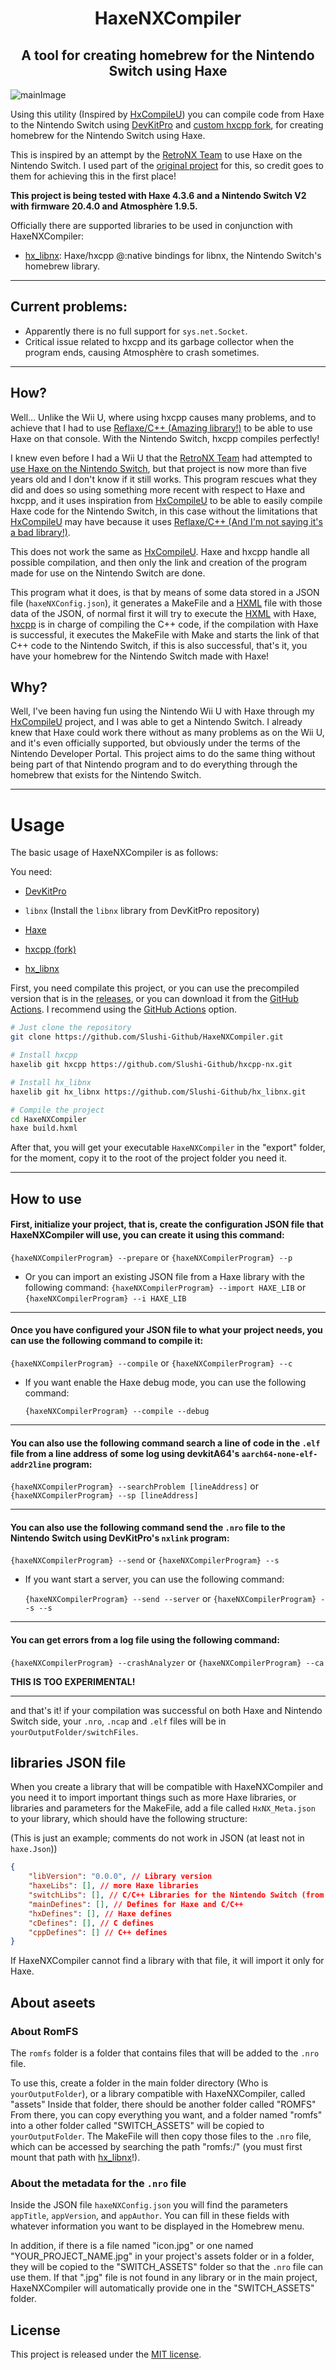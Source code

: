 <h1 align="center">HaxeNXCompiler</h1>
<h2 align="center">A tool for creating homebrew for the Nintendo Switch using Haxe</h2>

![mainImage](https://github.com/Slushi-Github/HaxeNXCompiler/blob/main/docs/readme/MainImage.png)

Using this utility (Inspired by [HxCompileU](https://github.com/Slushi-Github/hxCompileU)) you can compile code from Haxe to the Nintendo Switch using [DevKitPro](https://devkitpro.org) and [custom hxcpp fork](https://github.com/Slushi-Github/hxcpp-nx), for creating homebrew for the Nintendo Switch using Haxe.

This is inspired by an attempt by the [RetroNX Team](https://github.com/retronx-team) to use Haxe on the Nintendo Switch. I used part of the [original project](https://github.com/retronx-team/switch-haxe) for this, so credit goes to them for achieving this in the first place!

**This project is being tested with Haxe 4.3.6 and a Nintendo Switch V2 with firmware 20.4.0 and Atmosphère 1.9.5.**

Officially there are supported libraries to be used in conjunction with HaxeNXCompiler:

- [hx_libnx](https://github.com/Slushi-Github/hx_libnx): Haxe/hxcpp @:native bindings for libnx, the Nintendo Switch's homebrew library.

-----

## Current problems:

 - Apparently there is no full support for `sys.net.Socket`.
 - Critical issue related to hxcpp and its garbage collector when the program ends, causing Atmosphère to crash sometimes.

-----

## How?

Well... Unlike the Wii U, where using hxcpp causes many problems, and to achieve that I had to use [Reflaxe/C++ (Amazing library!)](https://github.com/SomeRanDev/reflaxe.CPP) to be able to use Haxe on that console. With the Nintendo Switch, hxcpp compiles perfectly!

I knew even before I had a Wii U that the [RetroNX Team](https://github.com/retronx-team) had attempted to [use Haxe on the Nintendo Switch](https://github.com/retronx-team/switch-haxe), but that project is now more than five years old and I don't know if it still works. This program rescues what they did and does so using something more recent with respect to Haxe and hxcpp, and it uses inspiration from [HxCompileU](https://github.com/Slushi-Github/hxCompileU) to be able to easily compile Haxe code for the Nintendo Switch, in this case without the limitations that [HxCompileU](https://github.com/Slushi-Github/hxCompileU) may have because it uses [Reflaxe/C++ (And I'm not saying it's a bad library!)](https://github.com/SomeRanDev/reflaxe.CPP).

This does not work the same as [HxCompileU](https://github.com/Slushi-Github/hxCompileU). Haxe and hxcpp handle all possible compilation, and then only the link and creation of the program made for use on the Nintendo Switch are done.

This program what it does, is that by means of some data stored in a JSON file (``haxeNXConfig.json``), it generates a MakeFile and a [HXML](https://haxe.org/manual/compiler-usage-hxml.html) file with those data of the JSON, of normal first it will try to execute the [HXML](https://haxe.org/manual/compiler-usage-hxml.html) with Haxe, [hxcpp](https://github.com/Slushi-Github/hxcpp-nx) is in charge of compiling the C++ code, if the compilation with Haxe is successful, it executes the MakeFile with Make and starts the link of that C++ code to the Nintendo Switch, if this is also successful, that's it, you have your homebrew for the Nintendo Switch made with Haxe!

## Why?

Well, I've been having fun using the Nintendo Wii U with Haxe through my [HxCompileU](https://github.com/Slushi-Github/hxCompileU) project, and I was able to get a Nintendo Switch. I already knew that Haxe could work there without as many problems as on the Wii U, and it's even officially supported, but obviously under the terms of the Nintendo Developer Portal. This project aims to do the same thing without being part of that Nintendo program and to do everything through the homebrew that exists for the Nintendo Switch.

-----

# Usage

The basic usage of HaxeNXCompiler is as follows:

You need:
- [DevKitPro](https://devkitpro.org/wiki/Getting_Started)

- ``libnx`` (Install the ``libnx`` library from DevKitPro repository)

- [Haxe](https://haxe.org/)

- [hxcpp (fork)](https://github.com/Slushi-Github/hxcpp-nx)

- [hx_libnx](https://github.com/Slushi-Github/hx_libnx)

First, you need compilate this project, or you can use the precompiled version that is in the [releases](https://github.com/Slushi-Github/HaxeNXCompiler/releases), or you can download it from the [GitHub Actions](https://github.com/Slushi-Github/HaxeNXCompiler/actions). I recommend using the [GitHub Actions](https://github.com/Slushi-Github/HaxeNXCompiler/actions) option.

```bash
# Just clone the repository
git clone https://github.com/Slushi-Github/HaxeNXCompiler.git

# Install hxcpp
haxelib git hxcpp https://github.com/Slushi-Github/hxcpp-nx.git

# Install hx_libnx
haxelib git hx_libnx https://github.com/Slushi-Github/hx_libnx.git

# Compile the project
cd HaxeNXCompiler
haxe build.hxml
```

After that, you will get your executable ``HaxeNXCompiler`` in the "export" folder, for the moment, copy it to the root of the project folder you need it.

-----

## How to use

#### First, initialize your project, that is, create the configuration JSON file that HaxeNXCompiler will use, you can create it using this command:
``{haxeNXCompilerProgram} --prepare`` or ``{haxeNXCompilerProgram} --p``

 - Or you can import an existing JSON file from a Haxe library with the following command:
``{haxeNXCompilerProgram} --import HAXE_LIB`` or ``{haxeNXCompilerProgram} --i HAXE_LIB``

-----

#### Once you have configured your JSON file to what your project needs, you can use the following command to compile it:
``{haxeNXCompilerProgram} --compile`` or ``{haxeNXCompilerProgram} --c``

 - If you want enable the Haxe debug mode, you can use the following command:

    ``{haxeNXCompilerProgram} --compile --debug``

-----

#### You can also use the following command search a line of code in the ``.elf`` file from a line address of some log using devkitA64's ``aarch64-none-elf-addr2line`` program:

``{haxeNXCompilerProgram} --searchProblem [lineAddress]`` or ``{haxeNXCompilerProgram} --sp [lineAddress]``

-----

#### You can also use the following command send the ``.nro`` file to the Nintendo Switch using DevKitPro's ``nxlink`` program:

``{haxeNXCompilerProgram} --send`` or ``{haxeNXCompilerProgram} --s``

 - If you want start a server, you can use the following command:

    ``{haxeNXCompilerProgram} --send --server`` or ``{haxeNXCompilerProgram} --s --s``

-----

#### You can get errors from a log file using the following command:

``{haxeNXCompilerProgram} --crashAnalyzer`` or ``{haxeNXCompilerProgram} --ca``

**THIS IS TOO EXPERIMENTAL!**

-----

and that's it! if your compilation was successful on both Haxe and Nintendo Switch side, your ``.nro``, ``.ncap`` and ``.elf`` files will be in ``yourOutputFolder/switchFiles``.


## libraries JSON file

When you create a library that will be compatible with HaxeNXCompiler and you need it to import important things such as more Haxe libraries, or libraries and parameters for the MakeFile, add a file called ``HxNX_Meta.json`` to your library, which should have the following structure: 

(This is just an example; comments do not work in JSON (at least not in ``haxe.Json``))

```json
{
    "libVersion": "0.0.0", // Library version
    "haxeLibs": [], // more Haxe libraries
    "switchLibs": [], // C/C++ Libraries for the Nintendo Switch (from DevKitPro)
    "mainDefines": [], // Defines for Haxe and C/C++
    "hxDefines": [], // Haxe defines
    "cDefines": [], // C defines
    "cppDefines": [] // C++ defines
}
```

If HaxeNXCompiler cannot find a library with that file, it will import it only for Haxe.

## About aseets

### About RomFS

The ``romfs`` folder is a folder that contains files that will be added to the ``.nro`` file.

To use this, create a folder in the main folder directory (Who is ``yourOutputFolder``), or a library compatible with HaxeNXCompiler, called "assets" Inside that folder, there should be another folder called "ROMFS" From there, you can copy everything you want, and a folder named "romfs" into a other folder called "SWITCH_ASSETS" will be copied to ``yourOutputFolder``. The MakeFile will then copy those files to the ``.nro`` file, which can be accessed by searching the path "romfs:/" (you must first mount that path with [hx_libnx](https://github.com/Slushi-Github/hx_libnx)!).

### About the metadata for the ``.nro`` file

Inside the JSON file ``haxeNXConfig.json`` you will find the parameters ``appTitle``, ``appVersion``, and ``appAuthor``. You can fill in these fields with whatever information you want to be displayed in the Homebrew menu. 

In addition, if there is a file named "icon.jpg" or one named "YOUR_PROJECT_NAME.jpg" in your project's assets folder or in a folder, they will be copied to the "SWITCH_ASSETS" folder so that the ``.nro`` file can use them. If that ".jpg" file is not found in any library or in the main project, HaxeNXCompiler will automatically provide one in the "SWITCH_ASSETS" folder.

## License
This project is released under the [MIT license](https://github.com/Slushi-Github/HaxeNXCompiler/blob/main/LICENSE.md).